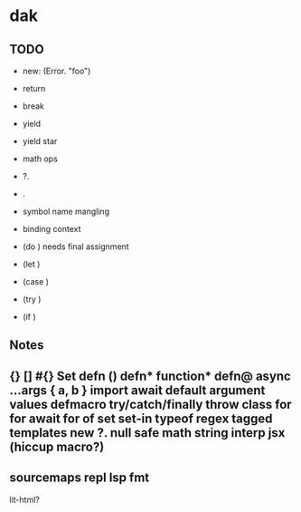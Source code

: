 # dak

## TODO

- new: (Error. "foo")
- return
- break
- yield
- yield star
- math ops
- ?.
- .
- symbol name mangling
- binding context

- (do ) needs final assignment
- (let )
- (case )
- (try )
- (if )

## Notes

{}
[]
#{} Set
defn ()
defn* function*
defn@ async
...args
{ a, b }
import
await
default argument values
defmacro
try/catch/finally
throw
class
for
for await
for of
set
set-in
typeof
regex
tagged templates
new
?. null safe
math
string interp
jsx (hiccup macro?)
--
sourcemaps
repl
lsp
fmt
--
lit-html?
